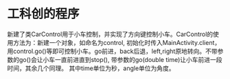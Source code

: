 # 工科创的程序
新建了类CarControl用于小车控制，并实现了方向键控制小车。CarControl的使用方法为：新建一个对象，如命名为control, 初始化时传入MainActivity.client，
用control.go()等即可控制小车。go前进，back后退，left,right原地转向。不带参数的go()会让小车一直前进直到stop(), 带参数的go(double time)让小车前进一段时间，其余几个同理。
其中time单位为秒，angle单位为角度。
